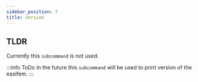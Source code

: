 ```yaml
---
sidebar_position: 7
title: version
---
```


## TLDR

Currently this `subcommand` is not used.

:::info ToDo
In the future this `subcommand` will be used to print version of the easifem.
:::
